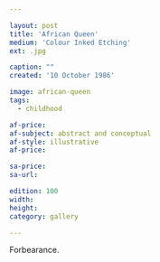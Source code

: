 ```yaml
---

layout: post
title: 'African Queen'
medium: 'Colour Inked Etching'
ext: .jpg

caption: ""
created: '10 October 1986'

image: african-queen
tags:
  - childhood

af-price:
af-subject: abstract and conceptual
af-style: illustrative
af-price:

sa-price:
sa-url:

edition: 100
width:
height:
category: gallery

---
```


Forbearance.
